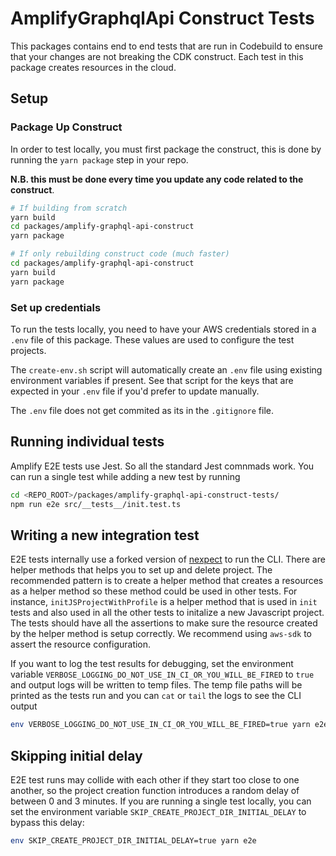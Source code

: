 # AmplifyGraphqlApi Construct Tests

This packages contains end to end tests that are run in Codebuild to ensure that your changes are not breaking the CDK construct. Each test in this package creates resources in the cloud.

## Setup

### Package Up Construct

In order to test locally, you must first package the construct, this is done by running the `yarn package` step in your repo.

**N.B. this must be done every time you update any code related to the construct**.

```sh
# If building from scratch
yarn build
cd packages/amplify-graphql-api-construct
yarn package

# If only rebuilding construct code (much faster)
cd packages/amplify-graphql-api-construct
yarn build
yarn package
```

### Set up credentials

To run the tests locally, you need to have your AWS credentials stored in a `.env` file of this package. These values are used to configure the test projects.

The `create-env.sh` script will automatically create an `.env` file using existing environment variables if present. See that script for the
keys that are expected in your `.env` file if you'd prefer to update manually.

The `.env` file does not get commited as its in the `.gitignore` file.

## Running individual tests

Amplify E2E tests use Jest. So all the standard Jest comnmads work.
You can run a single test while adding a new test by running

```bash
cd <REPO_ROOT>/packages/amplify-graphql-api-construct-tests/
npm run e2e src/__tests__/init.test.ts
```

## Writing a new integration test

E2E tests internally use a forked version of [nexpect](https://www.npmjs.com/package/nexpect) to run the CLI. There are helper methods that helps you to set up and delete project. The recommended pattern is to create a helper method that creates a resources as a helper method so these method could be used in other tests. For instance, `initJSProjectWithProfile` is a helper method that is used in `init` tests and also used in all the other tests to initalize a new Javascript project. The tests should have all the assertions to make sure the resource created by the helper method is setup correctly. We recommend using `aws-sdk` to assert the resource configuration.

If you want to log the test results for debugging, set the environment variable `VERBOSE_LOGGING_DO_NOT_USE_IN_CI_OR_YOU_WILL_BE_FIRED` to `true` and output logs will be written to temp files. The temp file paths will be printed as the tests run and you can `cat` or `tail` the logs to see the CLI output

```sh
env VERBOSE_LOGGING_DO_NOT_USE_IN_CI_OR_YOU_WILL_BE_FIRED=true yarn e2e
```

## Skipping initial delay

E2E test runs may collide with each other if they start too close to one another, so the project creation function introduces a random delay of between 0 and 3 minutes. If you are running a single test locally,
you can set the environment variable `SKIP_CREATE_PROJECT_DIR_INITIAL_DELAY` to bypass this delay:

```sh
env SKIP_CREATE_PROJECT_DIR_INITIAL_DELAY=true yarn e2e
```
